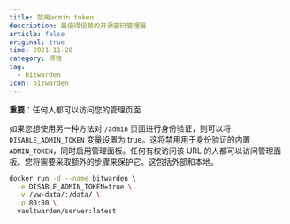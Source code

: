 ```yaml
---
title: 禁用admin token
description: 最值得信赖的开源密码管理器 
article: false
original: true
time: 2021-11-20
category: 项目
tag:
  - bitwarden
icon: bitwarden
---
```

**重要**：任何人都可以访问您的管理页面

如果您想使用另一种方法对 `/admin` 页面进行身份验证，则可以将 `DISABLE_ADMIN_TOKEN` 变量设置为 true。这将禁用用于身份验证的内置`ADMIN_TOKEN`，同时启用管理面板。任何有权访问该 URL 的人都可以访问管理面板。您将需要采取额外的步骤来保护它。这包括外部和本地。

```sh
docker run -d --name bitwarden \
  -e DISABLE_ADMIN_TOKEN=true \
  -v /vw-data/:/data/ \
  -p 80:80 \
  vaultwarden/server:latest
```
